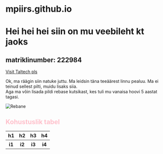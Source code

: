 # mpiirs.github.io
<!DOCTYPE html>
<html>
<head>
<title style="color:pink">mpiirsi esimene html leht</title>
</head>
<body>
  
  <h1>Hei hei hei siin on mu veebileht kt jaoks</h1>
  <h2>matriklinumber: 222984</h2>
  <a href="https://taltech.ee/">Visit Taltech pls</a>
  
  <p>Ok, ma räägin siin natuke juttu. Ma leidsin täna teeäärest linnu pealuu. Ma ei teinud sellest pilti, muidu lisaks siia.<br> Aga ma võin lisada pildi rebase kutsikast, kes tuli mu vanaisa hoovi 5 aastat tagasi.</p>
  <img src="rebasekutsu.jpg" alt='Rebane'>
  
  <h2 style='color:pink'>Kohustuslik tabel </h2>
  
  <table>
    <tr>
      <th>h1</th>
      <th>h2</th>
      <th>h3</th>
      <th>h4</th>
    </tr>
    <tr>
      <th>i1</th>
      <th>i2</th>
      <th>i3</th>
      <th>i4</th>
    </tr>
  </table>
</body>
</html>

